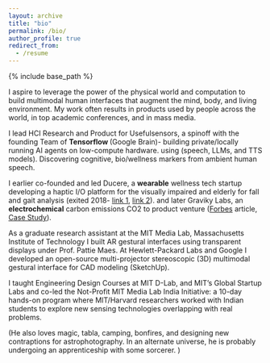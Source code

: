```yaml
---
layout: archive
title: "bio"
permalink: /bio/
author_profile: true
redirect_from:
  - /resume
---
```


{% include base_path %}

I aspire to leverage the power of the physical world and computation to build multimodal human interfaces that augment the mind, body, and living environment. My work often results in products used by people across the world, in top academic conferences, and in mass media.

I lead HCI Research and Product for Usefulsensors, a spinoff with the founding Team of <b> Tensorflow </b> (Google Brain)- building private/locally running AI agents on low-compute hardware. using (speech, LLMs, and TTS models). Discovering cognitive, bio/wellness markers from ambient human speech.  

I earlier co-founded and led Ducere, a <b>wearable</b> wellness tech startup developing a haptic I/O platform for the visually impaired and elderly for fall and gait analysis (exited 2018- [link 1](http://ivibe.de/), [link 2](https://ducere.io/)).  and later Graviky Labs, an <b>electrochemical</b> carbon emissions CO2 to product venture ([Forbes](https://www.forbes.com/sites/brookerobertsislam/2021/04/20/pangaias-game-changing-collaboration-draws-carbon-from-air-pollution-to-print-textiles/?sh=7ebb70126a75) article, [Case Study](https://www.hollyfalexander.com/tiger-beer-air-ink-innovation-case-study)).

As a graduate research assistant at the MIT Media Lab, Massachusetts Institute of Technology I built AR gestural interfaces using transparent displays under Prof. Pattie Maes. At Hewlett-Packard Labs and Google I developed an open-source multi-projector stereoscopic (3D) multimodal gestural interface for CAD modeling (SketchUp). 

I taught Engineering Design Courses at MIT D-Lab, and MIT’s Global Startup Labs and co-led the Not-Profit MIT Media Lab India Initiative: a 10-day hands-on program where MIT/Harvard researchers worked with Indian students to explore new sensing technologies overlapping with real problems.

(He also loves magic, tabla, camping, bonfires, and designing new contraptions for astrophotography. In an alternate universe, he is probably undergoing an apprenticeship with some sorcerer. )

